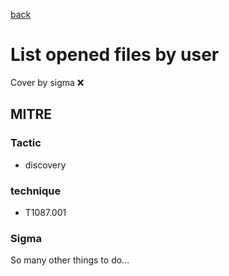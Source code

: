 [back](../index.md)
# List opened files by user
Cover by sigma :x: 

## MITRE
### Tactic
  - discovery

### technique
  - T1087.001

### Sigma

 So many other things to do...